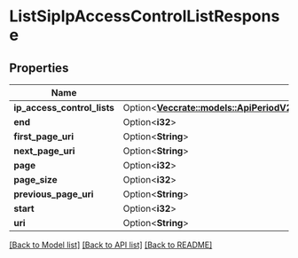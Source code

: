 # ListSipIpAccessControlListResponse

## Properties

Name | Type | Description | Notes
------------ | ------------- | ------------- | -------------
**ip_access_control_lists** | Option<[**Vec<crate::models::ApiPeriodV2010PeriodAccountPeriodSipPeriodSipIpAccessControlList>**](api.v2010.account.sip.sip_ip_access_control_list.md)> |  | [optional]
**end** | Option<**i32**> |  | [optional]
**first_page_uri** | Option<**String**> |  | [optional]
**next_page_uri** | Option<**String**> |  | [optional]
**page** | Option<**i32**> |  | [optional]
**page_size** | Option<**i32**> |  | [optional]
**previous_page_uri** | Option<**String**> |  | [optional]
**start** | Option<**i32**> |  | [optional]
**uri** | Option<**String**> |  | [optional]

[[Back to Model list]](../README.md#documentation-for-models) [[Back to API list]](../README.md#documentation-for-api-endpoints) [[Back to README]](../README.md)


